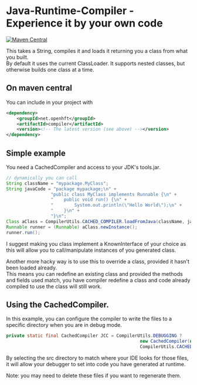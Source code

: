 Java-Runtime-Compiler  - Experience it by your own code
=====================
[![Maven Central](https://maven-badges.herokuapp.com/maven-central/net.openhft/compiler/badge.svg)](https://maven-badges.herokuapp.com/maven-central/net.openhft/compiler)

This takes a String, compiles it and loads it returning you a class from what you built.  
By default it uses the current ClassLoader.  It supports nested classes, but otherwise builds one class at a time.

## On maven central

You can include in your project with

```xml
<dependency>
    <groupId>net.openhft</groupId>
    <artifactId>compiler</artifactId>
    <version><!-- The latest version (see above) --></version>
</dependency>
```

## Simple example

You need a CachedCompiler and access to your JDK's tools.jar.

```java
// dynamically you can call
String className = "mypackage.MyClass";
String javaCode = "package mypackage;\n" +
                 "public class MyClass implements Runnable {\n" +
                 "    public void run() {\n" +
                 "        System.out.println(\"Hello World\");\n" +
                 "    }\n" +
                 "}\n";
Class aClass = CompilerUtils.CACHED_COMPILER.loadFromJava(className, javaCode);
Runnable runner = (Runnable) aClass.newInstance();
runner.run();
````
     
I suggest making you class implement a KnownInterface of your choice as this will allow you to call/manipulate instances of you generated class.

Another more hacky way is to use this to override a class, provided it hasn't been loaded already.  
This means you can redefine an existing class and provided the methods and fields used match,
you have compiler redefine a class and code already compiled to use the class will still work.

## Using the CachedCompiler.

In this example, you can configure the compiler to write the files to a specific directory when you are in debug mode.
       
```java
private static final CachedCompiler JCC = CompilerUtils.DEBUGGING ?
                                                   new CachedCompiler(new File(parent, "src/test/java"), new File(parent, "target/compiled")) :
                                                   CompilerUtils.CACHED_COMPILER;
```
     
By selecting the src directory to match where your IDE looks for those files, it will allow your debugger to set into code you have generated at runtime.

Note: you may need to delete these files if you want to regenerate them.
